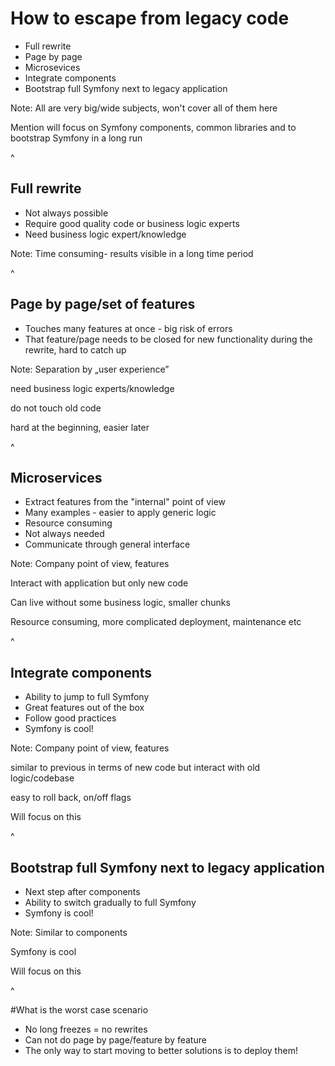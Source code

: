 # How to escape from legacy code 

- Full rewrite
- Page by page
- Microsevices
- Integrate components
- Bootstrap full Symfony next to legacy application

Note:
All are very big/wide subjects, won't cover all of them here

Mention will focus on Symfony components, common libraries and to bootstrap Symfony in a long run

^

## Full rewrite
- Not always possible
- Require good quality code or business logic experts
- Need business logic expert/knowledge

Note:
Time consuming- results visible in a long time period

^

## Page by page/set of features
- Touches many features at once - big risk of errors
- That feature/page needs to be closed for new functionality during the rewrite, hard to catch up

Note:
Separation by „user experience”
 
need business logic experts/knowledge
 
do not touch old code
 
hard at the beginning, easier later

^

## Microservices
- Extract features from the "internal" point of view
- Many examples - easier to apply generic logic
- Resource consuming
- Not always needed
- Communicate through general interface

Note:
Company point of view, features

Interact with application but only new code

Can live without some business logic, smaller chunks

Resource consuming, more complicated deployment, maintenance etc


^

## Integrate components
- Ability to jump to full Symfony
- Great features out of the box
- Follow good practices
- Symfony is cool!

Note:
Company point of view, features
 
similar to previous in terms of new code but interact with old logic/codebase

easy to roll back, on/off flags

Will focus on this

^

## Bootstrap full Symfony next to legacy application
- Next step after components
- Ability to switch gradually to full Symfony
- Symfony is cool!

Note:
Similar to components

Symfony is cool

Will focus on this

^

#What is the worst case scenario
- No long freezes = no rewrites
- Can not do page by page/feature by feature
- The only way to start moving to better solutions is to deploy them!

